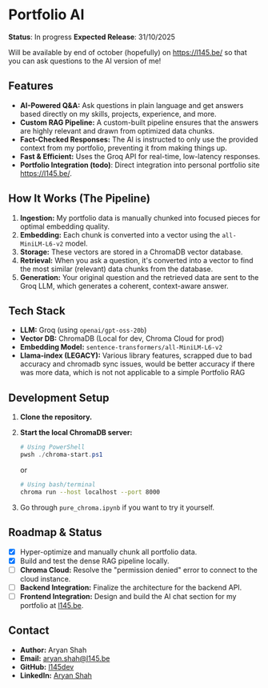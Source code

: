 # Portfolio AI

**Status**: In progress
**Expected Release**: 31/10/2025

Will be available by end of october (hopefully) on https://l145.be/ so that you can ask questions to the AI version of me!

## Features

- **AI-Powered Q&A:** Ask questions in plain language and get answers based directly on my skills, projects, experience, and more.
- **Custom RAG Pipeline:** A custom-built pipeline ensures that the answers are highly relevant and drawn from optimized data chunks.
- **Fact-Checked Responses:** The AI is instructed to only use the provided context from my portfolio, preventing it from making things up.
- **Fast & Efficient:** Uses the Groq API for real-time, low-latency responses.
- **Portfolio Integration (todo)**: Direct integration into personal portfolio site https://l145.be/.

## How It Works (The Pipeline)

1.  **Ingestion:** My portfolio data is manually chunked into focused pieces for optimal embedding quality.
2.  **Embedding:** Each chunk is converted into a vector using the `all-MiniLM-L6-v2` model.
3.  **Storage:** These vectors are stored in a ChromaDB vector database.
4.  **Retrieval:** When you ask a question, it's converted into a vector to find the most similar (relevant) data chunks from the database.
5.  **Generation:** Your original question and the retrieved data are sent to the Groq LLM, which generates a coherent, context-aware answer.

## Tech Stack

- **LLM:** Groq (using `openai/gpt-oss-20b`)
- **Vector DB:** ChromaDB (Local for dev, Chroma Cloud for prod)
- **Embedding Model:** `sentence-transformers/all-MiniLM-L6-v2`
- **Llama-index (LEGACY):** Various library features, scrapped due to bad accuracy and chromadb sync issues, would be better accuracy if there was more data, which is not not applicable to a simple Portfolio RAG

## Development Setup

1.  **Clone the repository.**
2.  **Start the local ChromaDB server:**

    ```powershell
    # Using PowerShell
    pwsh ./chroma-start.ps1
    ```

    or

    ```bash
    # Using bash/terminal
    chroma run --host localhost --port 8000
    ```
4.  Go through ```pure_chroma.ipynb``` if you want to try it yourself.

## Roadmap & Status

- [x] Hyper-optimize and manually chunk all portfolio data.
- [x] Build and test the dense RAG pipeline locally.
- [ ] **Chroma Cloud:** Resolve the "permission denied" error to connect to the cloud instance.
- [ ] **Backend Integration:** Finalize the architecture for the backend API.
- [ ] **Frontend Integration:** Design and build the AI chat section for my portfolio at [l145.be](https://l145.be/).

## Contact

- **Author:** Aryan Shah
- **Email:** [aryan.shah@l145.be](mailto:aryan.shah@l145.be)
- **GitHub:** [l145dev](https://github.com/l145dev/)
- **LinkedIn:** [Aryan Shah](https://www.linkedin.com/in/aryan-shah-l145/)
